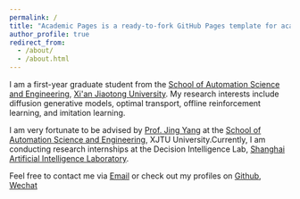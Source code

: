 ```yaml
---
permalink: /
title: "Academic Pages is a ready-to-fork GitHub Pages template for academic personal websites"
author_profile: true
redirect_from: 
  - /about/
  - /about.html
---
```

I am a first-year graduate student from the [School of Automation Science and Engineering](https://eecs.pku.edu.cn/), [Xi'an Jiaotong University](http://automation.xjtu.edu.cn). My research interests include diffusion generative models, optimal transport, offline reinforcement learning, and imitation learning.

I am very fortunate to be advised by [Prof. Jing Yang](https://gr.xjtu.edu.cn/web/yangjing) at the [School of Automation Science and Engineering](http://automation.xjtu.edu.cn), XJTU University.Currently, I am conducting research internships at the Decision Intelligence Lab, [Shanghai Artificial Intelligence Laboratory](https://www.shlab.org.cn).

Feel free to contact me via [Email](rongkunxue@outlook.com) or check out my profiles on [Github](https://github.com/rongkunxue), [Wechat](../images/wechat.jpg)
